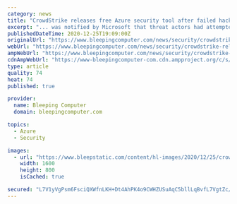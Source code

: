 ```yaml
---
category: news
title: "CrowdStrike releases free Azure security tool after failed hack"
excerpt: "... was notified by Microsoft that threat actors had attempted to read the company's emails through compromised by Microsoft Azure credentials. Earlier this month, it was discovered that the SolarWinds network management company suffered a cyberattack ..."
publishedDateTime: 2020-12-25T19:09:00Z
originalUrl: "https://www.bleepingcomputer.com/news/security/crowdstrike-releases-free-azure-security-tool-after-failed-hack/"
webUrl: "https://www.bleepingcomputer.com/news/security/crowdstrike-releases-free-azure-security-tool-after-failed-hack/"
ampWebUrl: "https://www.bleepingcomputer.com/news/security/crowdstrike-releases-free-azure-security-tool-after-failed-hack/amp/"
cdnAmpWebUrl: "https://www-bleepingcomputer-com.cdn.ampproject.org/c/s/www.bleepingcomputer.com/news/security/crowdstrike-releases-free-azure-security-tool-after-failed-hack/amp/"
type: article
quality: 74
heat: 74
published: true

provider:
  name: Bleeping Computer
  domain: bleepingcomputer.com

topics:
  - Azure
  - Security

images:
  - url: "https://www.bleepstatic.com/content/hl-images/2020/12/25/crowdstrike-header.jpg"
    width: 1600
    height: 800
    isCached: true

secured: "L7V1yVgPsm6FsciQXWfnLKH+Dt4AhPK4o9CWHZUSuAqC5bllLqBvfL7VgtZc/ba7Ad/EtsIcdvuIn66BJR5F5TQG3NOM7XGFul83YblS8rzeb6dRBBoONvX80+6n20RezINn0PAcVJ2T5jIVazLl8hYSfQLZrdr5M2Ti7nA14S0iGVN5ae5Qu//9jhZdHvSrNB5djK3Nwp/DC61KoiOT9zd0RzwJM7ojld+vHtzdgcZdvPv3XWYs00OXb/x/qHaBKlri200BpKM7FtLU5rqHg9UV2BAuDCkh0So81ucARFfIVAU+t5u0jNsyqjc1Z9/quuDo+ZiEofPqtmijZReLY1Gip6CEeZQnEwwJt2mDynU=;81QMFkh3mrQGZ/7DPRft2Q=="
---
```


